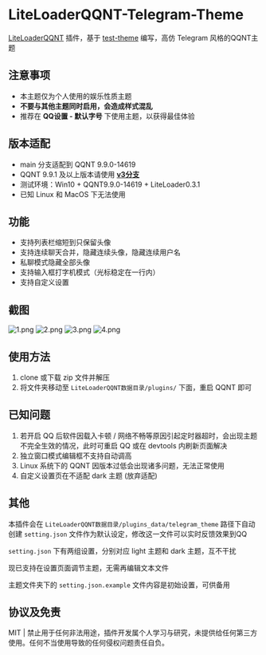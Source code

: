# LiteLoaderQQNT-Telegram-Theme

[LiteLoaderQQNT](https://github.com/mo-jinran/LiteLoaderQQNT)
插件，基于 [test-theme](https://github.com/mo-jinran/test-theme) 编写，高仿 Telegram 风格的QQNT主题

## 注意事项

- 本主题仅为个人使用的娱乐性质主题
- **不要与其他主题同时启用，会造成样式混乱**
- 推荐在 **QQ设置 - 默认字号** 下使用主题，以获得最佳体验

## 版本适配

- main 分支适配到 QQNT 9.9.0-14619
- QQNT 9.9.1 及以上版本请使用 [**v3分支**](https://github.com/festoney8/LiteLoaderQQNT-Telegram-Theme/tree/v3)
- 测试环境：Win10 + QQNT9.9.0-14619 + LiteLoader0.3.1
- 已知 Linux 和 MacOS 下无法使用

## 功能

- 支持列表栏缩短到只保留头像
- 支持连续聊天合并，隐藏连续头像，隐藏连续用户名
- 私聊模式隐藏全部头像
- 支持输入框打字机模式（光标稳定在一行内）
- 支持自定义设置

## 截图

![1.png](screenshots/1.png)
![2.png](screenshots/2.png)
![3.png](screenshots/3.png)
![4.png](screenshots/4.png)

## 使用方法

1. clone 或下载 zip 文件并解压
2. 将文件夹移动至 `LiteLoaderQQNT数据目录/plugins/` 下面，重启 QQNT 即可

## 已知问题

1. 若开启 QQ 后软件因载入卡顿 / 网络不畅等原因引起定时器超时，会出现主题不完全生效的情况，此时可重启 QQ 或在 devtools 内刷新页面解决
2. 独立窗口模式编辑框不支持自动调高
3. Linux 系统下的 QQNT 因版本过低会出现诸多问题，无法正常使用
4. 自定义设置页在不适配 dark 主题 (放弃适配)

## 其他

本插件会在 `LiteLoaderQQNT数据目录/plugins_data/telegram_theme` 路径下自动创建 `setting.json` 文件作为默认设定，修改这一文件可以实时反馈效果到QQ

`setting.json` 下有两组设置，分别对应 light 主题和 dark 主题，互不干扰

现已支持在设置页面调节主题，无需再编辑文本文件

主题文件夹下的 `setting.json.example` 文件内容是初始设置，可供备用

## 协议及免责

MIT | 禁止用于任何非法用途，插件开发属个人学习与研究，未提供给任何第三方使用。任何不当使用导致的任何侵权问题责任自负。
